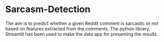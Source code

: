 # Sarcasm-Detection
The aim is to predict whether a given Reddit comment is sarcastic or not based on features extracted from the comments. The python library, Streamlit has been used to make the data app for presenting the results.
